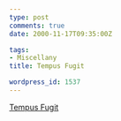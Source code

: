 ```yaml
---
type: post
comments: true
date: 2000-11-17T09:35:00Z

tags:
- Miscellany
title: Tempus Fugit

wordpress_id: 1537
---
```


[Tempus Fugit](http://www.nelson-atkins.org/tempusfugit/)
